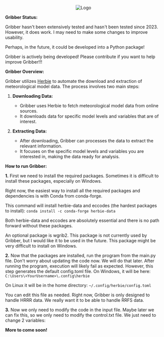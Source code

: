 <p align="center">
  <img src="images/monkey.png" alt="Logo" />
</p>

**Gribber Status:**

Gribber hasn't been extensively tested and hasn't been tested since 2023. However, it does work. I may need to make some changes to improve usability.

Perhaps, in the future, it could be developed into a Python package!

Gribber is actively being developed! Please contribute if you want to help improve Gribber!!!

**Gribber Overview:**

Gribber utilizes [Herbie](https://github.com/blaylockbk/Herbie) to automate the download and extraction of meteorological model data. The process involves two main steps:

1. **Downloading Data:**
   - Gribber uses Herbie to fetch meteorological model data from online sources.
   - It downloads data for specific model levels and variables that are of interest.

2. **Extracting Data:**
   - After downloading, Gribber can processes the data to extract the relevant information.
   - It focuses on the specific model levels and variables you are interested in, making the data ready for analysis.

**How to run Gribber:**

**1.** First we need to install the required packages. Sometimes it is difficult to install these packages, especially on Windows.

   Right now, the easiest way to install all the required packages and dependencies is with Conda from conda-forge.

   This command will install herbie-data and eccodes (the hardest packages to install): 
   `conda install -c conda-forge herbie-data`

   Both herbie-data and eccodes are absolutely essential and there is no path forward without these packages.

   An optional package is wgrib2. This package is not currently used by Gribber, but I would like it to be used in the future. This package might be very difficult to install on Windows.

**2.** Now that the packages are installed, run the program from the main.py file. Don't worry about updating the code now. We will do that later. After running the program, execution will likely fail as expected. However, this step generates the default config.toml file. On Windows, it will be here: `C:\Users\<YourUsername>\.config\herbie`

   On Linux it will be in the home directory:
   `~/.config/herbie/config.toml`

   You can edit this file as needed. Right now, Gribber is only designed to handle HRRR data. We really want it to be able to handle RRFS data.

**3.** Now we only need to modify the code in the input file. Maybe later we can fix this, so we only need to modify the control.txt file. We just need to change 2 variables:

**More to come soon!**